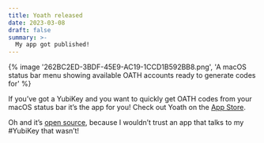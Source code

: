 ```yaml
---
title: Yoath released
date: 2023-03-08
draft: false
summary: >-
  My app got published!
---
```


{% image '262BC2ED-3BDF-45E9-AC19-1CCD1B592BB8.png', 'A macOS status bar menu showing available OATH accounts ready to generate codes for' %}

If you’ve got a YubiKey and you want to quickly get OATH codes from your macOS status bar it’s the app for you!
Check out Yoath on the [App Store](https://r0b.url.lol/yoath).

Oh and it’s [open source](https://github.com/robb-j/MiniYubiOath), because I wouldn’t trust an app that talks to my #YubiKey that wasn’t!
